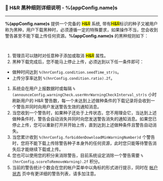 ### :orange_book: H&R 黑种细则详细说明 - %(appConfig.name)s
---
**%(appConfig.name)s** 提供一个完备的 <mark>H&R</mark> 系统, 带有<mark>H&R</mark>标识的种子又被用户称为黑种，用户下载黑种时，必须遵循一定的特殊要求，如果操作不当，您会收到警告甚至不能下载上传任何资源。**%(appConfig.name)s** 的黑种规则如下：

&emsp;

1. 管理员可以随时对任意种子添加或取消 <mark>H&R</mark> 属性。
1. 黑种下载完成后，您不能马上停止上传，必须达到以下任一条件即可：
  * 做种时间达到 `%(hnrConfig.condition.seedTime_str)s`。
  * 上传分享率达到 `%(hnrConfig.condition.ratio).2f`。
1. 系统会在用户上报数据时或每隔 `%(announceConfig.warningCheck.userHnrWarningCheckInterval_str)s` 小时刷新用户的 H&R 警告数，每一个未达到上述做种条件的下载记录将会收到一个警告并同时向用户发送警告生效的通知消息。
1. 当您收到一个警告时，如果种子还处于上传状态，您不用理会它，当达到上述做种条件时，警告会自动消失并同时向您发送警告消失的通知消息。如果您已停止上传，您可以重新打开并开始上传，直到达到上述做种条件且警告自动消失。
1. 当您累计收到 `%(hnrConfig.forbiddenDownloadMinWarningNumber)d` 个警告时，您将不能下载上传除警告种子本身外的任何资源，此时您只能等待警告消失后才能继续下载或上传。
1. 您也可以使用您的积分来消除警告，目前系统设定消除一个警告需要 `%(hnrConfig.scoreToRemoveWarning).2f` 积分。
1. 当前的警告统计个数会在您的帐户菜单中以角标的形式进行提示，同时在 [帐户状态](/status/account) 页中有更详细的警告列表，请多加注意。
